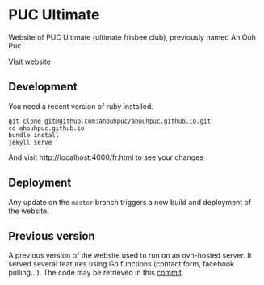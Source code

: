 # PUC Ultimate

Website of PUC Ultimate (ultimate frisbee club), previously named Ah Ouh Puc

[Visit website](https://puc-ultimate.fr/)

## Development

You need a recent version of ruby installed.

```
git clone git@github.com:ahouhpuc/ahouhpuc.github.io.git
cd ahouhpuc.github.io
bundle install
jekyll serve
```

And visit http://localhost:4000/fr.html to see your changes

## Deployment

Any update on the `master` branch triggers a new build and deployment of the website.

## Previous version

A previous version of the website used to run on an ovh-hosted server. It served several features using Go functions (contact form, facebook pulling...).
The code may be retrieved in this [commit](https://github.com/ahouhpuc/ahouhpuc.github.io/commit/213cdcdb7d93c3499acb15883ebac82118f05a5e).
